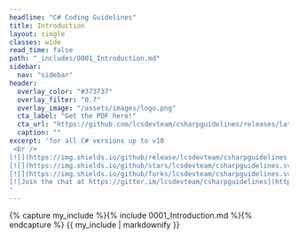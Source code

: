 ```yaml
---
headline: "C# Coding Guidelines"
title: Introduction
layout: single
classes: wide
read_time: false
path: "_includes/0001_Introduction.md"
sidebar:
  nav: "sidebar"
header:
  overlay_color: "#373737"
  overlay_filter: "0.7"
  overlay_image: "/assets/images/logo.png"
  cta_label: "Get the PDF here!"
  cta_url: "https://github.com/lcsdevteam/csharpguidelines/releases/latest"
  caption: ""
excerpt: 'for all C# versions up to v10
 <br />
[![](https://img.shields.io/github/release/lcsdevteam/csharpguidelines.svg?style=for-the-badge&label=Latest)](https://github.com/lcsdevteam/csharpguidelines/releases/latest)
[![](https://img.shields.io/github/stars/lcsdevteam/csharpguidelines.svg?style=for-the-badge&label=Star)](https://github.com/lcsdevteam/csharpguidelines/stargazers)
[![](https://img.shields.io/github/forks/lcsdevteam/csharpguidelines.svg?style=for-the-badge&label=Fork)](https://github.com/lcsdevteam/csharpguidelines/fork)
[![Join the chat at https://gitter.im/lcsdevteam/csharpguidelines](https://img.shields.io/badge/GITTER-join%20chat-green.svg?style=for-the-badge)](https://gitter.im/lcsdevteam/csharpguidelines?utm_source=badge&utm_medium=badge&utm_campaign=pr-badge&utm_content=badge)
'
---
```


{% capture my_include %}{% include 0001_Introduction.md %}{% endcapture %}
{{ my_include | markdownify }}
